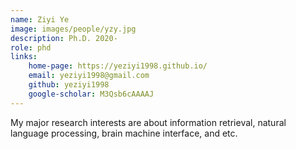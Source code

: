 ```yaml
---
name: Ziyi Ye  
image: images/people/yzy.jpg  
description: Ph.D. 2020-  
role: phd  
links:  
    home-page: https://yeziyi1998.github.io/  
    email: yeziyi1998@gmail.com  
    github: yeziyi1998  
    google-scholar: M3Qsb6cAAAAJ  
--- 
```


My major research interests are about information retrieval, natural language processing, brain machine interface, and etc.